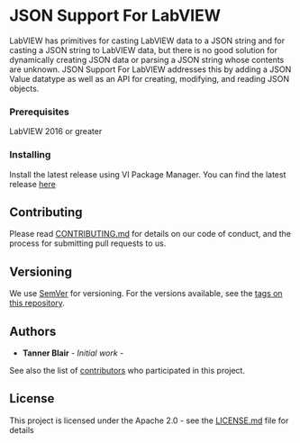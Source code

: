 # JSON Support For LabVIEW

LabVIEW has primitives for casting LabVIEW data to a JSON string and for casting a JSON string to LabVIEW data, but there is no good solution for dynamically creating JSON data or parsing a JSON string whose contents are unknown. JSON Support For LabVIEW addresses this by adding a JSON Value datatype as well as an API for creating, modifying, and reading JSON objects.

### Prerequisites

LabVIEW 2016 or greater

### Installing

Install the latest release using VI Package Manager. You can find the latest release [here](/../../releases/latest)

## Contributing

Please read [CONTRIBUTING.md](Docs/CONTRIBUTING.md) for details on our code of conduct, and the process for submitting pull requests to us.

## Versioning

We use [SemVer](http://semver.org/) for versioning. For the versions available, see the [tags on this repository](tags). 

## Authors

* **Tanner Blair** - *Initial work* - [](https://github.com/tannerblair)

See also the list of [contributors](contributors) who participated in this project.

## License

This project is licensed under the Apache 2.0 - see the [LICENSE.md](Docs/license.txt) file for details